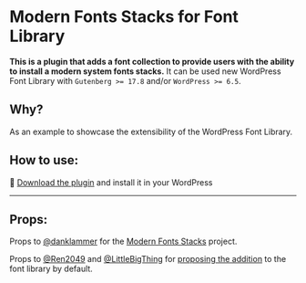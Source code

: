 # Modern Fonts Stacks for Font Library

**This is a plugin that adds a font collection to provide users with the ability to install a modern system fonts stacks.**
It can be used new WordPress Font Library with `Gutenberg >= 17.8` and/or `WordPress >= 6.5`.

## Why?
As an example to showcase the extensibility of the WordPress Font Library.

## How to use:
📁 [Download the plugin]([https://github.com/matiasbenedetto/modern-fonts-stacks-for-wp-font-library/releases/latest](https://github.com/matiasbenedetto/modern-fonts-stacks-for-font-library/files/14666850/modern-fonts-stacks-for-font-library.zip)) and install it in your WordPress

---

## Props:
Props to [@danklammer](https://github.com/danklammer) for the [Modern Fonts Stacks](https://modernfontstacks.com/) project.

Props to [@Ren2049](https://github.com/Ren2049) and [@LittleBigThing](https://github.com/LittleBigThing) for [proposing the addition](https://github.com/WordPress/gutenberg/issues/54186) to the font library by default.
